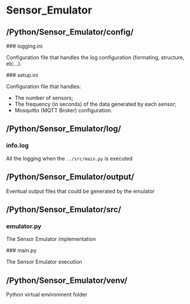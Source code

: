 # Sensor_Emulator

## /Python/Sensor_Emulator/config/

### logging.ini

Configuration file that handles the log configuration (formating, structure, etc...).

### setup.ini

Configuration file that handles:

- The number of sensors;
- The frequency (in seconds) of the data generated by each sensor;
- Mosquitto (MQTT Broker) configuration.

## /Python/Sensor_Emulator/log/

### info.log

All the logging when the ```../src/main.py``` is executed

## /Python/Sensor_Emulator/output/

Eventual output files that could be generated by the emulator

## /Python/Sensor_Emulator/src/

### emulator.py

The Sensor Emulator implementation

### main.py

The Sensor Emulator execution

## /Python/Sensor_Emulator/venv/

Python virtual environment folder